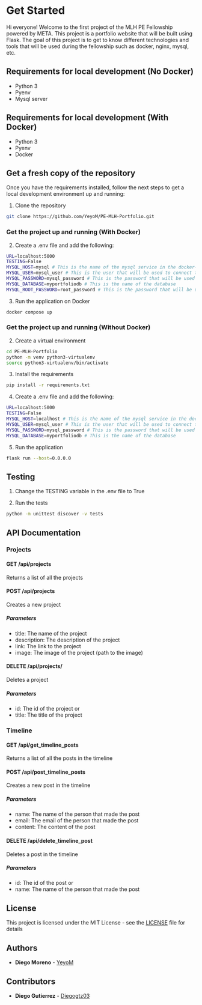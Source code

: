 # Get Started

Hi everyone! Welcome to the first project of the MLH PE Fellowship powered by META. This project is a portfolio website that will be built using Flask. The goal of this project is to get to know different technologies and tools that will be used during the fellowship such as docker, nginx, mysql, etc.

## Requirements for local development (No Docker)

- Python 3
- Pyenv
- Mysql server

## Requirements for local development (With Docker)

- Python 3
- Pyenv
- Docker
## Get a fresh copy of the repository

Once you have the requirements installed, follow the next steps to get a local development environment up and running:

1. Clone the repository

```bash
git clone https://github.com/YeyoM/PE-MLH-Portfolio.git
```

### Get the project up and running (With Docker)

2. Create a .env file and add the following:

```bash
URL=localhost:5000
TESTING=False
MYSQL_HOST=mysql # This is the name of the mysql service in the docker-compose.yml file
MYSQL_USER=mysql_user # This is the user that will be used to connect to the database 
MYSQL_PASSWORD=mysql_password # This is the password that will be used to connect to the database
MYSQL_DATABASE=myportfoliodb # This is the name of the database 
MYSQL_ROOT_PASSWORD=root_password # This is the password that will be used for the root user in the database
```

3. Run the application on Docker

```bash
docker compose up
```

### Get the project up and running (Without Docker)

2. Create a virtual environment

```bash
cd PE-MLH-Portfolio
python -m venv python3-virtualenv
source python3-virtualenv/bin/activate
```

3. Install the requirements

```bash
pip install -r requirements.txt
```

4. Create a .env file and add the following:

```bash
URL=localhost:5000
TESTING=False
MYSQL_HOST=localhost # This is the name of the mysql service in the docker-compose.yml file
MYSQL_USER=mysql_user # This is the user that will be used to connect to the database 
MYSQL_PASSWORD=mysql_password # This is the password that will be used to connect to the database
MYSQL_DATABASE=myportfoliodb # This is the name of the database 
```

5. Run the application

```bash
flask run --host=0.0.0.0
```

## Testing

1. Change the TESTING variable in the .env file to True

2. Run the tests

```bash
python -m unittest discover -v tests
```

## API Documentation

### Projects

#### GET /api/projects

Returns a list of all the projects

#### POST /api/projects

Creates a new project

##### Parameters

- title: The name of the project
- description: The description of the project
- link: The link to the project
- image: The image of the project (path to the image)

#### DELETE /api/projects/

Deletes a project

##### Parameters

- id: The id of the project
or
- title: The title of the project

### Timeline

#### GET /api/get_timeline_posts

Returns a list of all the posts in the timeline

#### POST /api/post_timeline_posts

Creates a new post in the timeline

##### Parameters

- name: The name of the person that made the post
- email: The email of the person that made the post
- content: The content of the post

#### DELETE /api/delete_timeline_post

Deletes a post in the timeline

##### Parameters

- id: The id of the post
or
- name: The name of the person that made the post



## License

This project is licensed under the MIT License - see the [LICENSE](LICENSE) file for details

## Authors

- **Diego Moreno** - [YeyoM](https://github.com/YeyoM)

## Contributors

- **Diego Gutierrez** - [Diegogtz03](https://github.com/Diegogtz03)